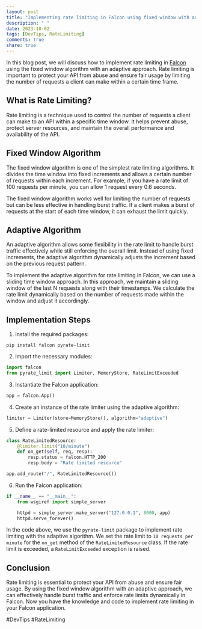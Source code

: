 ```yaml
---
layout: post
title: "Implementing rate limiting in Falcon using fixed window with adaptive algorithm"
description: " "
date: 2023-10-02
tags: [DevTips, RateLimiting]
comments: true
share: true
---
```


In this blog post, we will discuss how to implement rate limiting in [Falcon](https://falconframework.org/) using the fixed window algorithm with an adaptive approach. Rate limiting is important to protect your API from abuse and ensure fair usage by limiting the number of requests a client can make within a certain time frame.

## What is Rate Limiting?

Rate limiting is a technique used to control the number of requests a client can make to an API within a specific time window. It helps prevent abuse, protect server resources, and maintain the overall performance and availability of the API.

## Fixed Window Algorithm

The fixed window algorithm is one of the simplest rate limiting algorithms. It divides the time window into fixed increments and allows a certain number of requests within each increment. For example, if you have a rate limit of 100 requests per minute, you can allow 1 request every 0.6 seconds.

The fixed window algorithm works well for limiting the number of requests but can be less effective in handling burst traffic. If a client makes a burst of requests at the start of each time window, it can exhaust the limit quickly.

## Adaptive Algorithm

An adaptive algorithm allows some flexibility in the rate limit to handle burst traffic effectively while still enforcing the overall limit. Instead of using fixed increments, the adaptive algorithm dynamically adjusts the increment based on the previous request pattern.

To implement the adaptive algorithm for rate limiting in Falcon, we can use a sliding time window approach. In this approach, we maintain a sliding window of the last N requests along with their timestamps. We calculate the rate limit dynamically based on the number of requests made within the window and adjust it accordingly.

## Implementation Steps

1. Install the required packages:
```
pip install falcon pyrate-limit
```

2. Import the necessary modules:
```python
import falcon
from pyrate_limit import Limiter, MemoryStore, RateLimitExceeded
```

3. Instantiate the Falcon application:
```python
app = falcon.App()
```

4. Create an instance of the rate limiter using the adaptive algorithm:
```python
limiter = Limiter(store=MemoryStore(), algorithm="adaptive")
```

5. Define a rate-limited resource and apply the rate limiter:
```python
class RateLimitedResource:
    @limiter.limit("10/minute")
    def on_get(self, req, resp):
        resp.status = falcon.HTTP_200
        resp.body = "Rate limited resource"

app.add_route("/", RateLimitedResource())
```

6. Run the Falcon application:
```python
if __name__ == "__main__":
    from wsgiref import simple_server

    httpd = simple_server.make_server("127.0.0.1", 8000, app)
    httpd.serve_forever()
```

In the code above, we use the `pyrate-limit` package to implement rate limiting with the adaptive algorithm. We set the rate limit to `10 requests per minute` for the `on_get` method of the `RateLimitedResource` class. If the rate limit is exceeded, a `RateLimitExceeded` exception is raised.

## Conclusion

Rate limiting is essential to protect your API from abuse and ensure fair usage. By using the fixed window algorithm with an adaptive approach, we can effectively handle burst traffic and enforce rate limits dynamically in Falcon. Now you have the knowledge and code to implement rate limiting in your Falcon application.

#DevTips #RateLimiting